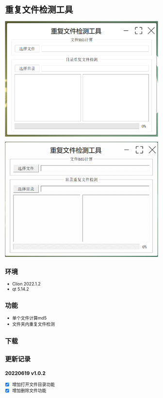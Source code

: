 # 重复文件检测工具

![](resources/img.png)

![](resources/demo.gif)

## 环境
- Clion 2022.1.2
- qt 5.14.2

## 功能
- 单个文件计算md5
- 文件夹内重复文件检测

## 下载


## 更新记录
### 20220619 v1.0.2
- [x] 增加打开文件目录功能
- [x] 增加删除文件功能